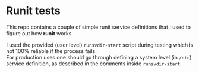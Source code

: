 # Runit tests

This repo contains a couple of simple runit service definitions that I used to figure out how **runit** works.

I used the provided (user level) `runsvdir-start` script during testing which is not 100% reliable if the process fails.  
For production uses one should go through defining a system level (in `/etc`) service definition, as described in the comments inside `runsvdir-start`.
